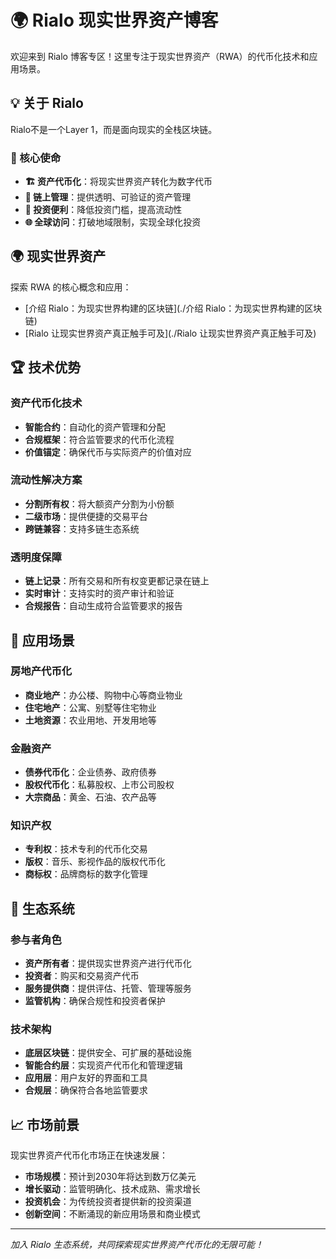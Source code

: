 # 🌍 Rialo 现实世界资产博客

欢迎来到 Rialo 博客专区！这里专注于现实世界资产（RWA）的代币化技术和应用场景。

## 💡 关于 Rialo

Rialo不是一个Layer 1，而是面向现实的全栈区块链。

### 🎯 核心使命

- **🏗️ 资产代币化**：将现实世界资产转化为数字代币
- **🔗 链上管理**：提供透明、可验证的资产管理
- **💼 投资便利**：降低投资门槛，提高流动性
- **🌐 全球访问**：打破地域限制，实现全球化投资

## 🌍 现实世界资产

探索 RWA 的核心概念和应用：

- [介绍 Rialo：为现实世界构建的区块链](./介绍 Rialo：为现实世界构建的区块链)
- [Rialo 让现实世界资产真正触手可及](./Rialo 让现实世界资产真正触手可及)

## 🏆 技术优势

### 资产代币化技术
- **智能合约**：自动化的资产管理和分配
- **合规框架**：符合监管要求的代币化流程
- **价值锚定**：确保代币与实际资产的价值对应

### 流动性解决方案
- **分割所有权**：将大额资产分割为小份额
- **二级市场**：提供便捷的交易平台
- **跨链兼容**：支持多链生态系统

### 透明度保障
- **链上记录**：所有交易和所有权变更都记录在链上
- **实时审计**：支持实时的资产审计和验证
- **合规报告**：自动生成符合监管要求的报告

## 🚀 应用场景

### 房地产代币化
- **商业地产**：办公楼、购物中心等商业物业
- **住宅地产**：公寓、别墅等住宅物业
- **土地资源**：农业用地、开发用地等

### 金融资产
- **债券代币化**：企业债券、政府债券
- **股权代币化**：私募股权、上市公司股权
- **大宗商品**：黄金、石油、农产品等

### 知识产权
- **专利权**：技术专利的代币化交易
- **版权**：音乐、影视作品的版权代币化
- **商标权**：品牌商标的数字化管理

## 🌟 生态系统

### 参与者角色
- **资产所有者**：提供现实世界资产进行代币化
- **投资者**：购买和交易资产代币
- **服务提供商**：提供评估、托管、管理等服务
- **监管机构**：确保合规性和投资者保护

### 技术架构
- **底层区块链**：提供安全、可扩展的基础设施
- **智能合约层**：实现资产代币化和管理逻辑
- **应用层**：用户友好的界面和工具
- **合规层**：确保符合各地监管要求

## 📈 市场前景

现实世界资产代币化市场正在快速发展：

- **市场规模**：预计到2030年将达到数万亿美元
- **增长驱动**：监管明确化、技术成熟、需求增长
- **投资机会**：为传统投资者提供新的投资渠道
- **创新空间**：不断涌现的新应用场景和商业模式

---

*加入 Rialo 生态系统，共同探索现实世界资产代币化的无限可能！*